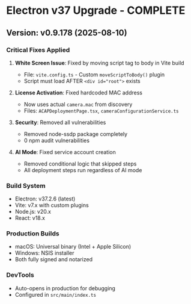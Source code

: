 # Electron v37 Upgrade - COMPLETE

## Version: v0.9.178 (2025-08-10)

### Critical Fixes Applied

1. **White Screen Issue**: Fixed by moving script tag to body in Vite build
   - File: `vite.config.ts` - Custom `moveScriptToBody()` plugin
   - Script must load AFTER `<div id="root">` exists

2. **License Activation**: Fixed hardcoded MAC address
   - Now uses actual `camera.mac` from discovery
   - Files: `ACAPDeploymentPage.tsx`, `cameraConfigurationService.ts`

3. **Security**: Removed all vulnerabilities
   - Removed node-ssdp package completely
   - 0 npm audit vulnerabilities

4. **AI Mode**: Fixed service account creation
   - Removed conditional logic that skipped steps
   - All deployment steps run regardless of AI mode

### Build System
- Electron: v37.2.6 (latest)
- Vite: v7.x with custom plugins
- Node.js: v20.x
- React: v18.x

### Production Builds
- macOS: Universal binary (Intel + Apple Silicon)
- Windows: NSIS installer
- Both fully signed and notarized

### DevTools
- Auto-opens in production for debugging
- Configured in `src/main/index.ts`